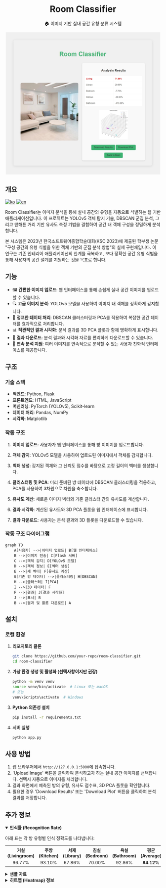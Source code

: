 <div align="center">

# Room Classifier

🏠 이미지 기반 실내 공간 유형 분류 시스템

<img src="./docs/screenshot/result.jpeg"  width="500" height="auto"/>

</div>


## 개요

[![ko][icon-ko]][ko] [![en][icon-en]][en] 

[ko]: ./README.md
[icon-ko]: https://img.shields.io/badge/lang-ko-blue?style=flat-square
[en]: ./README.en.md
[icon-en]: https://img.shields.io/badge/lang-en-red?style=flat-square

Room Classifier는 이미지 분석을 통해 실내 공간의 유형을 자동으로 식별하는 웹 기반 애플리케이션입니다. 이 프로젝트는 YOLOv5 객체 탐지 기술, DBSCAN 군집 분석, 그리고 맨해튼 거리 기반 유사도 측정 기법을 결합하여 공간 내 객체 구성을 정밀하게 분석합니다.

본 시스템은 2023년 한국소프트웨어종합학술대회(KSC 2023)에 제출된 학부생 논문 "구성 공간의 유형 식별을 위한 객체 기반의 군집 분석 방법"의 실제 구현체입니다. 이 연구는 기존 인테리어 애플리케이션의 한계를 극복하고, 보다 정확한 공간 유형 식별을 통해 사용자의 공간 설계를 지원하는 것을 목표로 합니다.

## 기능

- 🖼️ **간편한 이미지 업로드**: 웹 인터페이스를 통해 손쉽게 실내 공간 이미지를 업로드할 수 있습니다.
- 🔍 **고급 이미지 분석**: YOLOv5 모델을 사용하여 이미지 내 객체를 정확하게 감지합니다.
- 🧮 **정교한 데이터 처리**: DBSCAN 클러스터링과 PCA를 적용하여 복잡한 공간 데이터를 효과적으로 처리합니다.
- 📊 **직관적인 결과 시각화**: 분석 결과를 3D PCA 플롯과 함께 명확하게 표시합니다.
- 💾 **결과 다운로드**: 분석 결과와 시각화 자료를 편리하게 다운로드할 수 있습니다.
- 🔄 **연속 분석 지원**: 여러 이미지를 연속적으로 분석할 수 있는 사용자 친화적 인터페이스를 제공합니다.

## 구조

### 기술 스택

- **백엔드**: Python, Flask
- **프론트엔드**: HTML, JavaScript
- **머신러닝**: PyTorch (YOLOv5), Scikit-learn
- **데이터 처리**: Pandas, NumPy
- **시각화**: Matplotlib

### 작동 구조

1. **이미지 업로드**: 사용자가 웹 인터페이스를 통해 방 이미지를 업로드합니다.

2. **객체 감지**: YOLOv5 모델을 사용하여 업로드된 이미지에서 객체를 감지합니다.

3. **벡터 생성**: 감지된 객체와 그 신뢰도 점수를 바탕으로 고정 길이의 벡터를 생성합니다.

4. **클러스터링 및 PCA**: 미리 준비된 방 데이터에 DBSCAN 클러스터링을 적용하고, PCA를 사용하여 3차원으로 차원을 축소합니다.

5. **유사도 계산**: 새로운 이미지 벡터와 기존 클러스터 간의 유사도를 계산합니다.

6. **결과 시각화**: 계산된 유사도와 3D PCA 플롯을 웹 인터페이스에 표시합니다.

7. **결과 다운로드**: 사용자는 분석 결과와 3D 플롯을 다운로드할 수 있습니다.

### 작동 구조 다이어그램

```mermaid
graph TD
    A[사용자] -->|이미지 업로드| B[웹 인터페이스]
    B -->|이미지 전송| C[Flask 서버]
    C -->|객체 감지| D[YOLOv5 모델]
    D -->|객체 정보| E[벡터 생성]
    E -->|새 벡터| F[유사도 계산]
    G[기존 방 데이터] -->|클러스터링| H[DBSCAN]
    H -->|클러스터| I[PCA]
    I -->|3D 데이터| F
    F -->|결과| J[결과 시각화]
    J -->|표시| B
    B -->|결과 및 플롯 다운로드| A
```

## 설치

### 로컬 환경

1. **리포지토리 클론**
   ```bash
   git clone https://github.com/your-repo/room-classifier.git
   cd room-classifier
   ```

2. **가상 환경 생성 및 활성화 (선택사항이지만 권장)**
   ```bash
   python -m venv venv
   source venv/bin/activate  # Linux 또는 macOS
   # 또는
   venv\Scripts\activate  # Windows
   ```

3. **Python 의존성 설치**
   ```bash
   pip install -r requirements.txt
   ```

4. **서버 실행**
   ```bash
   python app.py
   ```

## 사용 방법

1. 웹 브라우저에서 `http://127.0.0.1:5000`에 접속합니다.
2. 'Upload Image' 버튼을 클릭하여 분석하고자 하는 실내 공간 이미지를 선택합니다. 선택시 자동으로 이미지를 처리합니다.
4. 결과 화면에서 예측된 방의 유형, 유사도 점수표, 3D PCA 플롯을 확인합니다.
5. 필요한 경우 'Download Results' 또는 'Download Plot' 버튼을 클릭하여 분석 결과를 저장합니다.

## 추가 정보

<details open>
<summary><b>인식률 (Recognition Rate)</b></summary>

아래 표는 각 방 유형별 인식 정확도를 나타냅니다:

<table>
  <tr>
    <th align="center">거실<br>(Livingroom)</th>
    <th align="center">주방<br>(Kitchen)</th>
    <th align="center">서재<br>(Library)</th>
    <th align="center">침실<br>(Bedroom)</th>
    <th align="center">욕실<br>(Bathroom)</th>
    <th align="center">평균<br>(Average)</th>
  </tr>
  <tr align="center">
    <td>96.77%</td>
    <td>93.10%</td>
    <td>67.86%</td>
    <td>70.00%</td>
    <td>92.86%</td>
    <td><b>84.12%</b></td>
  </tr>
</table>

</details>

<details>
<summary><b>샘플 자료</b></summary>

웹 크롤링을 활용하여 Google에서 이미지를 수집했습니다. 수집된 이미지는 거실, 주방, 서재, 침실, 화장실의 5가지로 분류되었으며, 총 1,362장의 이미지가 모델 제작에 활용되었습니다. 카테고리별 이미지 수는 거실 320장, 주방 282장, 서재 175장, 침실 315장, 화장실 270장입니다. 분석된 자료는 `cvsdata` 폴더에서 확인할 수 있습니다.
     
</details>

<details>
<summary><b>히트맵 (Heatmap) 정보</b></summary>

분석에 사용된 데이터의 분포와 패턴을 시각화한 히트맵을 제공합니다. 자세한 내용은 `docs/heatmap.md` 문서를 참조하세요.

📘 [heatmap.md](./docs/heatmap.md)
    
</details>
